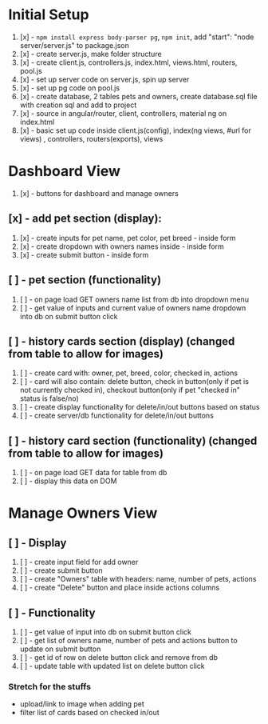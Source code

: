 # Initial Setup
1. [x] - `npm install express body-parser pg`, `npm init`, add "start": "node server/server.js" to package.json
2. [x] - create server.js, make folder structure
3. [x] - create client.js, controllers.js, index.html, views.html, routers, pool.js
4. [x] - set up server code on server.js, spin up server
5. [x] - set up pg code on pool.js
6. [x] - create database, 2 tables pets and owners, create database.sql file with creation sql and add to project
7. [x] - source in angular/router, client, controllers, material ng on index.html
8. [x] - basic set up code inside client.js(config), index(ng views, #url for views) , controllers, routers(exports), views

# Dashboard View
1. [x] - buttons for dashboard and manage owners
## [x] - add pet section (display):
 1. [x] - create inputs for pet name, pet color, pet breed - inside form
 2. [x] - create dropdown with owners names inside - inside form
 3. [x] - create submit button - inside form

## [ ] - pet section (functionality)
1. [ ] - on page load GET owners name list from db into dropdown menu
2. [ ] - get value of inputs and current value of owners name dropdown into db on submit button click

## [ ] - history cards section (display) (changed from table to allow for images)
1. [ ] - create card with: owner, pet, breed, color, checked in, actions
2. [ ] - card will also contain: 
    delete button, 
    check in button(only if pet is not currently checked in), 
    checkout button(only if pet "checked in" status is false/no)
3. [ ] - create display functionality for delete/in/out buttons based on status
4. [ ] - create server/db functionality for delete/in/out buttons

## [ ] - history card section (functionality) (changed from table to allow for images)
1. [ ] - on page load GET data for table from db
2. [ ] - display this data on DOM


# Manage Owners View
## [ ] - Display
1. [ ] - create input field for add owner
2. [ ] - create submit button
3. [ ] - create "Owners" table with headers: name, number of pets, actions
4. [ ] - create "Delete" button and place inside actions columns

## [ ] - Functionality
1. [ ] - get value of input into db on submit button click
2. [ ] - get list of owners name, number of pets and actions button to update on submit button
3. [ ] - get id of row on delete button click and remove from db
4. [ ] - update table with updated list on delete button click

### Stretch for the stuffs
 - upload/link to image when adding pet
 - filter list of cards based on checked in/out